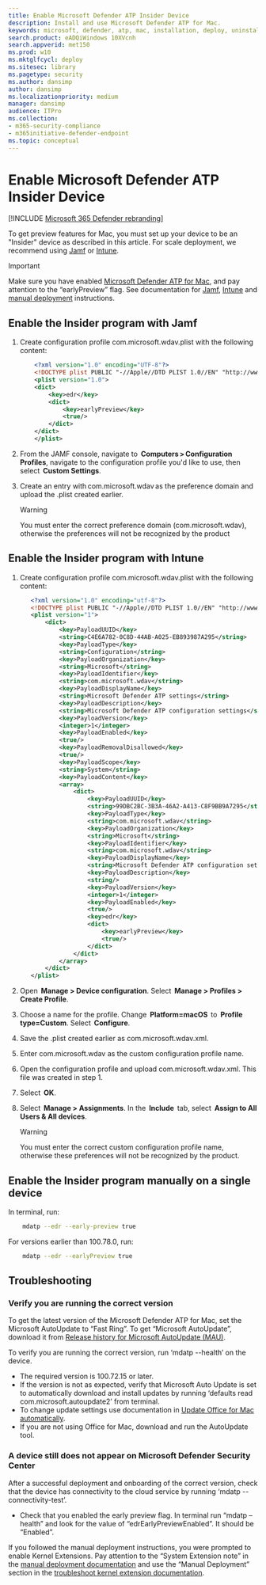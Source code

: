 ```yaml
---
title: Enable Microsoft Defender ATP Insider Device
description: Install and use Microsoft Defender ATP for Mac.
keywords: microsoft, defender, atp, mac, installation, deploy, uninstallation, intune, jamf, macos, catalina, mojave, high sierra
search.product: eADQiWindows 10XVcnh
search.appverid: met150
ms.prod: w10
ms.mktglfcycl: deploy
ms.sitesec: library
ms.pagetype: security
ms.author: dansimp
author: dansimp
ms.localizationpriority: medium
manager: dansimp
audience: ITPro
ms.collection: 
- m365-security-compliance 
- m365initiative-defender-endpoint 
ms.topic: conceptual
---
```


# Enable Microsoft Defender ATP Insider Device

[!INCLUDE [Microsoft 365 Defender rebranding](../../includes/microsoft-defender.md)]


To get preview features for Mac, you must set up your device to be an "Insider" device as described in this article. For scale deployment, we recommend using [Jamf](#enable-the-insider-program-with-jamf) or [Intune](#enable-the-insider-program-with-intune).

>[!IMPORTANT]
>Make sure you have enabled [Microsoft Defender ATP for Mac](microsoft-defender-atp-mac.md#how-to-install-microsoft-defender-atp-for-mac), and pay attention to the “earlyPreview” flag. See documentation for [Jamf](mac-install-with-jamf.md), [Intune](mac-install-with-intune.md) and [manual deployment](mac-install-manually.md) instructions.

## Enable the Insider program with Jamf

1. Create configuration profile com.microsoft.wdav.plist with the following content:

   ```XML
       <?xml version="1.0" encoding="UTF-8"?>
       <!DOCTYPE plist PUBLIC "-//Apple//DTD PLIST 1.0//EN" "http://www.apple.com/DTDs/PropertyList-1.0.dtd">
       <plist version="1.0">
       <dict>
           <key>edr</key>
           <dict>
               <key>earlyPreview</key>
               <true/>
           </dict>
       </dict>
       </plist>
   ```

1. From the JAMF console, navigate to  **Computers > Configuration Profiles**, navigate to the configuration profile you'd like to use, then select  **Custom Settings**.

1. Create an entry with com.microsoft.wdav as the preference domain and upload the .plist created earlier.

   > [!WARNING]
   > You must enter the correct preference domain (com.microsoft.wdav), otherwise the preferences will not be recognized by the product

## Enable the Insider program with Intune

1. Create configuration profile com.microsoft.wdav.plist with the following content:

    ```XML
       <?xml version="1.0" encoding="utf-8"?>
       <!DOCTYPE plist PUBLIC "-//Apple//DTD PLIST 1.0//EN" "http://www.apple.com/DTDs/PropertyList-1.0.dtd">
       <plist version="1">
           <dict>
               <key>PayloadUUID</key>
               <string>C4E6A782-0C8D-44AB-A025-EB893987A295</string>
               <key>PayloadType</key>
               <string>Configuration</string>
               <key>PayloadOrganization</key>
               <string>Microsoft</string>
               <key>PayloadIdentifier</key>
               <string>com.microsoft.wdav</string>
               <key>PayloadDisplayName</key>
               <string>Microsoft Defender ATP settings</string>
               <key>PayloadDescription</key>
               <string>Microsoft Defender ATP configuration settings</string>
               <key>PayloadVersion</key>
               <integer>1</integer>
               <key>PayloadEnabled</key>
               <true/>
               <key>PayloadRemovalDisallowed</key>
               <true/>
               <key>PayloadScope</key>
               <string>System</string>
               <key>PayloadContent</key>
               <array>
                   <dict>
                       <key>PayloadUUID</key>
                       <string>99DBC2BC-3B3A-46A2-A413-C8F9BB9A7295</string>
                       <key>PayloadType</key>
                       <string>com.microsoft.wdav</string>
                       <key>PayloadOrganization</key>
                       <string>Microsoft</string>
                       <key>PayloadIdentifier</key>
                       <string>com.microsoft.wdav</string>
                       <key>PayloadDisplayName</key>
                       <string>Microsoft Defender ATP configuration settings</string>
                       <key>PayloadDescription</key>
                       <string/>
                       <key>PayloadVersion</key>
                       <integer>1</integer>
                       <key>PayloadEnabled</key>
                       <true/>
                       <key>edr</key>
                       <dict>
                           <key>earlyPreview</key>
                           <true/>
                       </dict>
                   </dict>
               </array>
           </dict>
       </plist>
   ```

1. Open  **Manage > Device configuration**. Select  **Manage > Profiles > Create Profile**.

1. Choose a name for the profile. Change  **Platform=macOS**  to  **Profile type=Custom**. Select  **Configure**.

1. Save the .plist created earlier as com.microsoft.wdav.xml.

1. Enter com.microsoft.wdav as the custom configuration profile name.

1. Open the configuration profile and upload com.microsoft.wdav.xml. This file was created in step 1.

1. Select  **OK**.

1. Select  **Manage > Assignments**. In the  **Include**  tab, select  **Assign to All Users & All devices**.

   > [!WARNING]
   > You must enter the correct custom configuration profile name, otherwise these preferences will not be recognized by the product.

## Enable the Insider program manually on a single device

In terminal, run:

```bash
    mdatp --edr --early-preview true
```

For versions earlier than 100.78.0, run:

```bash
    mdatp --edr --earlyPreview true
```

## Troubleshooting

### Verify you are running the correct version

To get the latest version of the Microsoft Defender ATP for Mac, set the Microsoft AutoUpdate to “Fast Ring”. To get “Microsoft AutoUpdate”, download it from [Release history for Microsoft AutoUpdate (MAU)](https://docs.microsoft.com/officeupdates/release-history-microsoft-autoupdate).

To verify you are running the correct version, run ‘mdatp --health’ on the device.

* The required version is 100.72.15 or later.
* If the version is not as expected, verify that Microsoft Auto Update is set to automatically download and install updates by running ‘defaults read com.microsoft.autoupdate2’ from terminal.
* To change update settings use documentation in [Update Office for Mac automatically](https://support.office.com/article/update-office-for-mac-automatically-bfd1e497-c24d-4754-92ab-910a4074d7c1).
* If you are not using Office for Mac, download and run the AutoUpdate tool.

### A device still does not appear on Microsoft Defender Security Center

After a successful deployment and onboarding of the correct version, check that the device has connectivity to the cloud service by running ‘mdatp --connectivity-test’.

* Check that you enabled the early preview flag. In terminal run “mdatp –health” and look for the value of “edrEarlyPreviewEnabled”. It should be “Enabled”.

If you followed the manual deployment instructions, you were prompted to enable Kernel Extensions. Pay attention to the “System Extension note” in the [manual deployment documentation](mac-install-manually.md#application-installation-macos-1015-and-older-versions) and use the “Manual Deployment” section in the [troubleshoot kernel extension documentation](mac-support-kext.md#manual-deployment).
